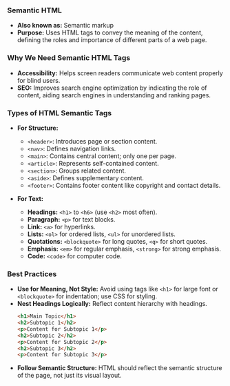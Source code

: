 ### Semantic HTML
- **Also known as:** Semantic markup
- **Purpose:** Uses HTML tags to convey the meaning of the content, defining the roles and importance of different parts of a web page.

### Why We Need Semantic HTML Tags
- **Accessibility:** Helps screen readers communicate web content properly for blind users.
- **SEO:** Improves search engine optimization by indicating the role of content, aiding search engines in understanding and ranking pages.

### Types of HTML Semantic Tags
- **For Structure:** 
  - `<header>`: Introduces page or section content.
  - `<nav>`: Defines navigation links.
  - `<main>`: Contains central content; only one per page.
  - `<article>`: Represents self-contained content.
  - `<section>`: Groups related content.
  - `<aside>`: Defines supplementary content.
  - `<footer>`: Contains footer content like copyright and contact details.

- **For Text:** 
  - **Headings:** `<h1>` to `<h6>` (use `<h2>` most often).
  - **Paragraph:** `<p>` for text blocks.
  - **Link:** `<a>` for hyperlinks.
  - **Lists:** `<ol>` for ordered lists, `<ul>` for unordered lists.
  - **Quotations:** `<blockquote>` for long quotes, `<q>` for short quotes.
  - **Emphasis:** `<em>` for regular emphasis, `<strong>` for strong emphasis.
  - **Code:** `<code>` for computer code.

### Best Practices
- **Use for Meaning, Not Style:** Avoid using tags like `<h1>` for large font or `<blockquote>` for indentation; use CSS for styling.
- **Nest Headings Logically:** Reflect content hierarchy with headings.
  ```html
  <h1>Main Topic</h1>
  <h2>Subtopic 1</h2>
  <p>Content for Subtopic 1</p>
  <h2>Subtopic 2</h2>
  <p>Content for Subtopic 2</p>
  <h2>Subtopic 3</h2>
  <p>Content for Subtopic 3</p>
  ```
- **Follow Semantic Structure:** HTML should reflect the semantic structure of the page, not just its visual layout.